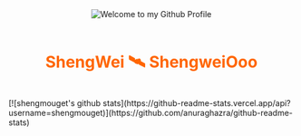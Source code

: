 <!-- "Hero" Header -->
<div align="center">
  <img src="https://github.com/BrunnerLivio/brunnerlivio/blob/master/images/welcome.png?raw=true" style="max-width: 100%;" alt="Welcome to my Github Profile" />
  <br />
  <br />
   <h1 style="color: #ff6600;">ShengWei 🛰️ ShengweiOoo</h1>
  <br />
</div>
[![shengmouget's github stats](https://github-readme-stats.vercel.app/api?username=shengmouget)](https://github.com/anuraghazra/github-readme-stats)




